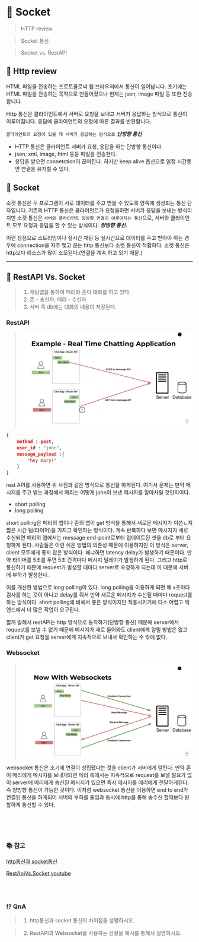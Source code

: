 # 📡 Socket
> HTTP review

> Socket 통신

> Socket vs. RestAPI

## 📡 Http review
HTML 파일을 전송하는 프로토콜로써 웹 브라우저에서 통신이 일어납니다. 초기에는 HTML 파일을 전송하는 목적으로 만들어졌으나 현재는 json, image 파일 등 또한 전송합니다.

Http 통신은 클라이언트에서 서버로 요청을 보내고 서버가 응답하는 방식으로 통신이 이루어집니다. 응답에 클라이언트의 요청에 따른 결과를 반환합니다.

`클라이언트의 요청이 있을 때 서버가 응답하는 방식으로` ___단방향 통신___

- HTTP 통신은 클라이언트 서버가 요청, 응답을 하는 단방향 통신이다.
- json, xml, image, html 등등 파일을 전송한다.
- 응답을 받으면 connetction이 끊어진다. 하지만 keep alive 옵션으로 일정 시간동안 연결을 유지할 수 있다.

## 📡 Socket
소켓 통신은 두 프로그램이 서로 데이터를 주고 받을 수 있도록 양쪽에 생성되는 통신 단자입니다. 기존의 HTTP 통신은 클라이언트가 요청을하면 서버가 응답을 보내는 방식이지만 소켓 통신은 `서버와 클라이언트 양방향 연결이 이루어지는 통신`으로, 서버와 클라이언트 모두 요청과 응답을 할 수 있는 방식이다. ___양방향 통신.___

이런 장점으로 스트리밍이나 실시간 채팅 등 실시간으로 데이터를 주고 받아야 하는 경우에 connection을 자주 맺고 끊는 http 통신보다 소켓 통신이 적합하다. 소켓 통신은 http보다 리소스가 많이 소모된다.(연결을 계속 하고 있기 때문.)

---
## 💬 RestAPI Vs. Socket
>  1. 채팅앱을 통하여 메리와 존이 대화를 하고 있다.
> 2. 존 - 송신자, 메리 - 수신자
> 3. 서버 쪽 db에는 대화의 내용이 저장된다.

### RestAPI
> ![rest](img/socket/Rest.png)

```json
{
    method : post,
    user_id : "john",
    message_payload :{
        "hey mary!"
    }
}
```
rest API를 사용하면 위 사진과 같은 방식으로 통신을 하게된다. 여기서 문제는 만약 메시지를 주고 받는 과정에서 메리는 어떻게 john이 보낸 메시지를 알아차릴 것인지이다.
- short polling
- long polling

short polling은 메리의 앱이나 존의 앱이 get 방식을 통해서 새로운 메시지가 이쓴ㄴ지 짧은 시간 텀(타이머)을 가지고 확인하는 방식이다. 계속 반복하다 보면 메시지가 새로 수신되면 메리의 앱에서는 message end-point로부터 업데이트된 셋을 db로 부터 요청하게 된다. 사람들은 이런 쉬운 방법의 의존성 때문에 이용하지만 이 방식은 server, client 모두에게 좋지 않은 방식이다. 왜냐하면 latency delay가 발생하기 때문이다. 만약 타이머를 5초를 두면 5초 간격마다 메시지 딜레이가 발생하게 된다. 그리고 http로 통신하기 때문에 request가 발생할 때마다 server로 요청하게 되는데 이 때문에 서버에 부하가 발생한다.

이를 개선한 방법으로 long polling이 있다. long polling을 이용하게 되면 매 x초마다 검사를 하는 것이 아니고 delay를 줘서 만약 새로운 메시지가 수신될 때마다 request를 하는 방식이다. short polling에 비해서 좋은 방식이지만 적용시키기에 다소 어렵고 백엔드에서 더 많은 작업이 요구된다.

짧게 말해서 restAPI는 http 방식으로 동작하기(단방향 통신) 때문에 server에서 request를 보낼 수 없기 때문에 메시지가 새로 들어와도 client에게 알릴 방법은 없고 client가 get 요청을 server에게 지속적으로 보내서 확인하는 수 밖에 없다.

### Websocket
> ![socket](img/socket/websocket.png)

websocket 통신은 초기에 연결이 성립됐다는 것을 client가 서버에게 알린다. 만약 존이 메리에게 메시지를 보내게되면 메리 측에서는 지속적으로 request를 보낼 필요가 없이 server에 메리에게 송신된 메시지가 있으면 즉시 메시지를 메리에게 전달하게된다. 즉 양방향 통신이 가능한 것이다.
이처럼 websocket 통신을 이용하면 end to end가 연결된 통신을 하게되어 서버의 부하를 줄임과 동시에 http를 통해 송수신 할때보다 원할하게 통신할 수 있다.

<br><br><br>

### 📚 참고
[http통신과 socket통신](https://kotlinworld.com/75)

[RestApiVs.Socket youtube](https://www.youtube.com/watch?v=fG4dkrlaZAA)

<br><br>

### ⁉️ QnA

> 1. http통신과 socket 통신의 차이점을 설명하시오.

> 2. RestAPI과 Websocket을 사용하는 상황을 예시를 통해서 설명하시오.
